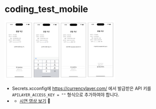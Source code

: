 # coding_test_mobile

<span><img src="README_IMG/sample_imgs.png" width = 70%></span>

- Secrets.xcconfig에 https://currencylayer.com/ 에서 발급받은 API 키를 ```APILAYER_ACCESS_KEY = ""``` 형식으로 추가하여야 합니다.
- - [시연 영상 보기](https://www.youtube.com/shorts/c4WB73XjKgA) 👀
